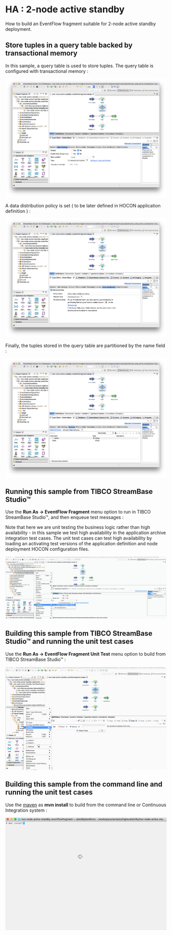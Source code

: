 # HA : 2-node active standby

How to build an EventFlow fragment suitable for 2-node active standby deployment.

## Store tuples in a query table backed by transactional memory

In this sample, a query table is used to store tuples.  The query table is configured with
transactional memory :

![Table settings](images/studiotablesettings.png)

A data distribution policy is set ( to be later defined in HOCON application definition ) :

![Data distribution](images/studiodatadistribution.png)

Finally, the tuples stored in the query table are partitioned by the name field :

![Schema](images/studioschema.png)

## Running this sample from TIBCO StreamBase Studio&trade;

Use the **Run As -> EventFlow Fragment** menu option to run in TIBCO StreamBase Studio&trade;, and then enqueue test messages :

Note that here we are unit testing the business logic rather than high availability - in this sample we test high availability in
the application archive integration test cases.  The unit test cases can test high availability by loading an activating test versions 
of the application definition and node deployment HOCON configuration files.

![RunFromStudio](images/studio.gif)

## Building this sample from TIBCO StreamBase Studio&trade; and running the unit test cases

Use the **Run As -> EventFlow Fragment Unit Test** menu option to build from TIBCO StreamBase Studio&trade; :

![RunFromStudio](images/studiounit.gif)

## Building this sample from the command line and running the unit test cases

Use the [maven](https://maven.apache.org) as **mvn install** to build from the command line or Continuous Integration system :

![maven](images/maven.gif)

